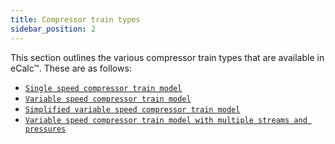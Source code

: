 ```yaml
---
title: Compressor train types
sidebar_position: 2
---
```


This section outlines the various compressor train types that are available in eCalc™. 
These are as follows:

- [`Single speed compressor train model`](single_speed_compressor_train_model.md)
- [`Variable speed compressor train model`](variable_speed_compressor_train_model.md)
- [`Simplified variable speed compressor train model`](simplified_variable_speed_compressor_train_model.md)
- [`Variable speed compressor train model with multiple streams and pressures`](variable_speed_compressor_train_model_with_multiple_streams_and_pressures.md)